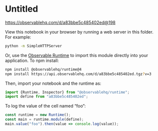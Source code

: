 # Untitled

https://observablehq.com/d/a83bbe5c485402ed@198

View this notebook in your browser by running a web server in this folder. For
example:

~~~sh
python -m SimpleHTTPServer
~~~

Or, use the [Observable Runtime](https://github.com/observablehq/runtime) to
import this module directly into your application. To npm install:

~~~sh
npm install @observablehq/runtime@4
npm install https://api.observablehq.com/d/a83bbe5c485402ed.tgz?v=3
~~~

Then, import your notebook and the runtime as:

~~~js
import {Runtime, Inspector} from "@observablehq/runtime";
import define from "a83bbe5c485402ed";
~~~

To log the value of the cell named “foo”:

~~~js
const runtime = new Runtime();
const main = runtime.module(define);
main.value("foo").then(value => console.log(value));
~~~
